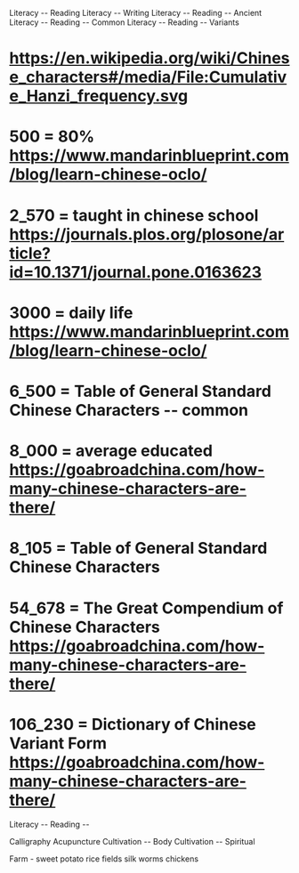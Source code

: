 
Literacy -- Reading
Literacy -- Writing
Literacy -- Reading -- Ancient
Literacy -- Reading -- Common
Literacy -- Reading -- Variants

# https://en.wikipedia.org/wiki/Chinese_characters#/media/File:Cumulative_Hanzi_frequency.svg
#     500 = 80% https://www.mandarinblueprint.com/blog/learn-chinese-oclo/
#   2_570 = taught in chinese school https://journals.plos.org/plosone/article?id=10.1371/journal.pone.0163623
#    3000 = daily life https://www.mandarinblueprint.com/blog/learn-chinese-oclo/
#   6_500 = Table of General Standard Chinese Characters -- common
#   8_000 = average educated https://goabroadchina.com/how-many-chinese-characters-are-there/
#   8_105 = Table of General Standard Chinese Characters
#  54_678 = The Great Compendium of Chinese Characters https://goabroadchina.com/how-many-chinese-characters-are-there/
# 106_230 = Dictionary of Chinese Variant Form https://goabroadchina.com/how-many-chinese-characters-are-there/

Literacy -- Reading --

Calligraphy
Acupuncture
Cultivation -- Body
Cultivation -- Spiritual

Farm - sweet potato
rice fields
silk worms
chickens
